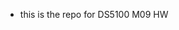 - this is the repo for DS5100 M09 HW
<!---
billlocke/billlocke is a ✨ special ✨ repository because its `README.md` (this file) appears on your GitHub profile.
You can click the Preview link to take a look at your changes.
--->
